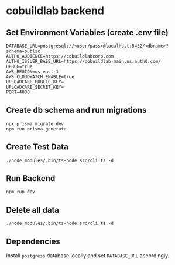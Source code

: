 # cobuildlab backend

## Set Environment Variables (create .env file)

```
DATABASE_URL=postgresql://<user/pass>@localhost:5432/<dbname>?schema=public
AUTH0_AUDIENCE=https://cobuildlabcorp.com
AUTH0_ISSUER_BASE_URL=https://cobuildlab-main.us.auth0.com/
DEBUG=true
AWS_REGION=us-east-1
AWS_CLOUDWATCH_ENABLE=true
UPLOADCARE_PUBLIC_KEY=
UPLOADCARE_SECRET_KEY=
PORT=4000
```

## Create db schema and run migrations

```
npx prisma migrate dev
npm run prisma-generate
```

## Create Test Data

```
./node_modules/.bin/ts-node src/cli.ts -d
```

## Run Backend

```
npm run dev
```

## Delete all data

```
./node_modules/.bin/ts-node src/cli.ts -d
```

## Dependencies

Install `postgress` database locally and set `DATABASE_URL` accordingly.
